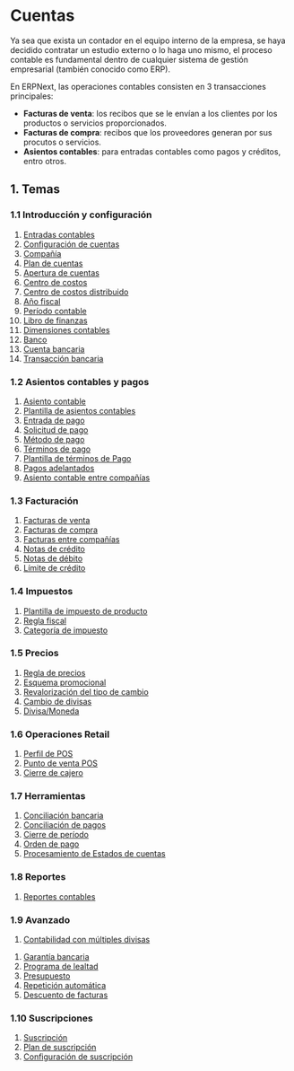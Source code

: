<!-- add-breadcrumbs -->
# Cuentas

Ya sea que exista un contador en el equipo interno de la empresa, se haya decidido contratar un estudio externo o lo haga uno mismo, el proceso contable es fundamental dentro de cualquier sistema de gestión empresarial (también conocido como ERP).

En ERPNext, las operaciones contables consisten en 3 transacciones principales:

  * **Facturas de venta**: los recibos que se le envían a los clientes por los productos o servicios proporcionados.
  * **Facturas de compra**: recibos que los proveedores generan por sus procutos o servicios.
  * **Asientos contables**: para entradas contables como pagos y créditos, entro otros.

## 1. Temas

### 1.1 Introducción y configuración
1. [Entradas contables](/docs/user/manual/es/accounts/accounting-entries)
1. [Configuración de cuentas](/docs/user/manual/es/accounts/accounts-settings)
1. [Compañía](/docs/user/manual/es/setting-up/company-setup)
1. [Plan de cuentas](/docs/user/manual/es/accounts/chart-of-accounts)
1. [Apertura de cuentas](/docs/user/manual/es/accounts/opening-balance)
1. [Centro de costos](/docs/user/manual/es/accounts/cost-center)
1. [Centro de costos distribuido](/docs/user/manual/es/accounts/distributed-cost-center)
1. [Año fiscal](/docs/user/manual/es/accounts/fiscal-year)
1. [Período contable](/docs/user/manual/es/accounts/accounting-period)
1. [Libro de finanzas](/docs/user/manual/es/accounts/finance-book)
1. [Dimensiones contables](/docs/user/manual/es/accounts/accounting-dimensions)
1. [Banco](/docs/user/manual/es/accounts/bank)
1. [Cuenta bancaria](/docs/user/manual/es/accounts/bank-account)
1. [Transacción bancaria](/docs/user/manual/es/accounts/bank-transaction)

### 1.2 Asientos contables y pagos
1. [Asiento contable](/docs/user/manual/es/accounts/journal-entry)
1. [Plantilla de asientos contables](/docs/user/manual/es/accounts/journal-entry-template)
1. [Entrada de pago](/docs/user/manual/es/accounts/payment-entry)
1. [Solicitud de pago](/docs/user/manual/es/accounts/payment-request)
1. [Método de pago](/docs/user/manual/es/accounts/mode-of-payment)
1. [Términos de pago](/docs/user/manual/es/accounts/payment-terms)
1. [Plantilla de términos de Pago](/docs/user/manual/es/accounts/payment-terms-template)
1. [Pagos adelantados](/docs/user/manual/es/accounts/advance-payment-entry)
1. [Asiento contable entre compañías](/docs/user/manual/es/accounts/inter-company-journal-entry)

### 1.3 Facturación
1. [Facturas de venta](/docs/user/manual/es/accounts/sales-invoice)
1. [Facturas de compra](/docs/user/manual/es/accounts/purchase-invoice)
1. [Facturas entre compañías](/docs/user/manual/es/accounts/inter-company-invoices)
1. [Notas de crédito](/docs/user/manual/es/accounts/credit-note)
1. [Notas de débito](/docs/user/manual/es/accounts/debit-note)
1. [Límite de crédito](/docs/user/manual/es/accounts/credit-limit)

### 1.4 Impuestos
1. [Plantilla de impuesto de producto](/docs/user/manual/es/accounts/item-tax-template)
1. [Regla fiscal](/docs/user/manual/es/accounts/tax-rule)
1. [Categoría de impuesto](/docs/user/manual/es/accounts/tax-category)

### 1.5 Precios
1. [Regla de precios](/docs/user/manual/es/accounts/pricing-rule)
1. [Esquema promocional](/docs/user/manual/es/accounts/promotional-scheme)
1. [Revalorización del tipo de cambio](/docs/user/manual/es/accounts/exchange-rate-revaluation)
1. [Cambio de divisas](/docs/user/manual/es/accounts/currency-exchange)
1. [Divisa/Moneda](/docs/user/manual/es/accounts/currency)

### 1.6 Operaciones Retail
1. [Perfil de POS](/docs/user/manual/es/accounts/pos-profile)
1. [Punto de venta POS](/docs/user/manual/es/accounts/point-of-sales)
1. [Cierre de cajero](/docs/user/manual/es/accounts/pos-cashier-closing)

### 1.7 Herramientas
1. [Conciliación bancaria](/docs/user/manual/es/accounts/bank-reconciliation)
1. [Conciliación de pagos](/docs/user/manual/es/accounts/payment-reconciliation)
1. [Cierre de período](/docs/user/manual/es/accounts/period-closing-voucher)
1. [Orden de pago](/docs/user/manual/es/accounts/payment-order)
1. [Procesamiento de Estados de cuentas](/docs/user/manual/es/accounts/process-statement-of-accounts)

### 1.8 Reportes
1. [Reportes contables](/docs/user/manual/es/accounts/accounting-reports)

### 1.9 Avanzado
1. [Contabilidad con múltiples divisas](/docs/user/manual/es/accounts/multi-currency-accounting)
<!--1. [Ingresos diferidos](/docs/user/manual/es/accounts/deferred-revenue)
1. [Gastos diferidos](/docs/user/manual/es/accounts/deferred-expense)
1. [Procesamiento de contabilidad diferida](/docs/user/manual/es/accounts/process-deferred-accounting) -->
1. [Garantía bancaria](/docs/user/manual/es/accounts/bank-guarantee)
1. [Programa de lealtad](/docs/user/manual/es/accounts/loyalty-program)
1. [Presupuesto](/docs/user/manual/es/accounts/budgeting)
1. [Repetición automática](/docs/user/manual/es/automation/auto-repeat)
1. [Descuento de facturas](/docs/user/manual/es/accounts/invoice_discounting)

### 1.10 Suscripciones
1. [Suscripción](/docs/user/manual/es/accounts/subscription)
1. [Plan de suscripción](/docs/user/manual/es/accounts/subscription-plan)
1. [Configuración de suscripción](/docs/user/manual/es/accounts/subscription-settings)

<!-- ### 1.11 Gestión de accionistas
1. [Accionista](/docs/user/manual/es/accounts/shareholder)
1. [Transferencia de acciones](/docs/user/manual/es/accounts/share-transfer)
1. [Reportes de acciones](/docs/user/manual/es/accounts/share-reports) -->
